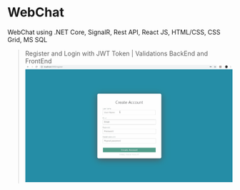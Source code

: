 # WebChat
WebChat using .NET Core, SignalR, Rest API, React JS, HTML/CSS, CSS Grid, MS SQL
>Register and Login with JWT Token | Validations BackEnd and FrontEnd
>![](Register.gif)
